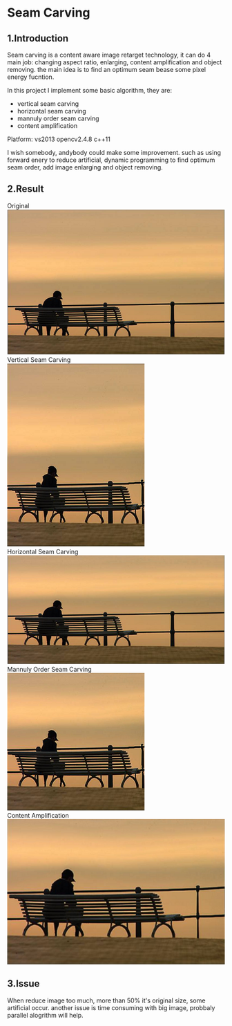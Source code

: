 Seam Carving
============
1.Introduction
---------------
Seam carving is a content aware image retarget technology, it can do 4 main job: changing aspect ratio, enlarging, content
amplification and object removing. the main idea is to find an optimum seam bease some pixel energy fucntion.

In this project I implement some basic algorithm, they are:
* vertical seam carving
* horizontal seam carving
* mannuly order seam carving
* content amplification

Platform: vs2013 opencv2.4.8 c++11

I wish somebody, andybody could make some improvement. such as using forward enery to reduce artificial, dynamic programming
to find optimum seam order, add image enlarging and object removing.

2.Result
----------
 Original <br>
![ Original ](https://github.com/tpys/seam-carving/raw/master/bench.png) <br>
 Vertical Seam Carving <br>
![Vertical Seam Carving](https://github.com/tpys/seam-carving/raw/master/-v.png) <br>
 Horizontal Seam Carving <br>
![Horizontal Seam Carving](https://github.com/tpys/seam-carving/raw/master/-h.png) <br>
 Mannuly Order Seam Carving <br>
![Mannuly Order Seam Carving](https://github.com/tpys/seam-carving/raw/master/-b.png) <br>
 Content Amplification <br>
![Content Amplification](https://github.com/tpys/seam-carving/raw/master/-a.png) 

3.Issue
--------
When reduce image too much, more than 50% it's original size, some artificial occur. 
another issue is time consuming with big image, probbaly parallel alogrithm will help.
